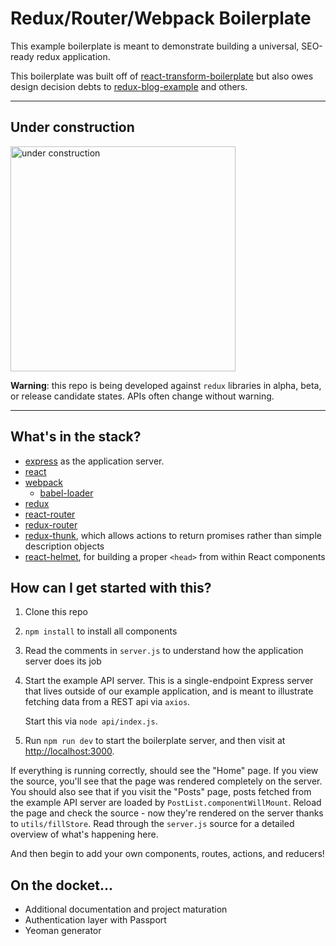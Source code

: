 # Redux/Router/Webpack Boilerplate

This example boilerplate is meant to demonstrate building a universal,
SEO-ready redux application.

This boilerplate was built off of [react-transform-boilerplate](https://github.com/gaearon/react-transform-boilerplate)
but also owes design decision debts to [redux-blog-example](https://github.com/GetExpert/redux-blog-example)
and others.

---

## Under construction

<img src="http://i.imgur.com/jQmU4Lb.jpg"
    alt="under construction"
    style="width: 360px" />

**Warning**: this repo is being developed against `redux` libraries
in alpha, beta, or release candidate states. APIs often change
without warning.

---

## What's in the stack?

- [express](http://expressjs.com/) as the application server.
- [react](http://facebook.github.io/react)
- [webpack](https://webpack.github.io/)
    - [babel-loader](https://github.com/babel/babel-loader)
- [redux](https://rackt.github.io/redux)
- [react-router](https://rackt.github.io/react-router)
- [redux-router](https://rackt.github.io/redux-router)
- [redux-thunk](https://github.com/gaearon/redux-thunk), which allows
    actions to return promises rather than simple description objects
- [react-helmet](https://github.com/nfl/react-helmet), for building
    a proper `<head>` from within React components

## How can I get started with this?

1. Clone this repo
2. `npm install` to install all components
3. Read the comments in `server.js` to understand how the application server
    does its job
4. Start the example API server. This is a single-endpoint Express server
    that lives outside of our example application, and is meant to illustrate
    fetching data from a REST api via `axios`.

   Start this via `node api/index.js`.
4. Run `npm run dev` to start the boilerplate server, and then visit at
    [http://localhost:3000](http://localhost:3000).

If everything is running correctly, should see the "Home" page.
If you view the source, you'll see that the page was
rendered completely on the server. You should also see that if you visit the
"Posts" page, posts fetched from the example API server are loaded
by `PostList.componentWillMount`. Reload the page and check the source -
now they're rendered on the server thanks to `utils/fillStore`.
Read through the `server.js` source for a detailed overview of
what's happening here.

And then begin to add your own components, routes, actions, and reducers!

## On the docket...

- Additional documentation and project maturation
- Authentication layer with Passport
- Yeoman generator
